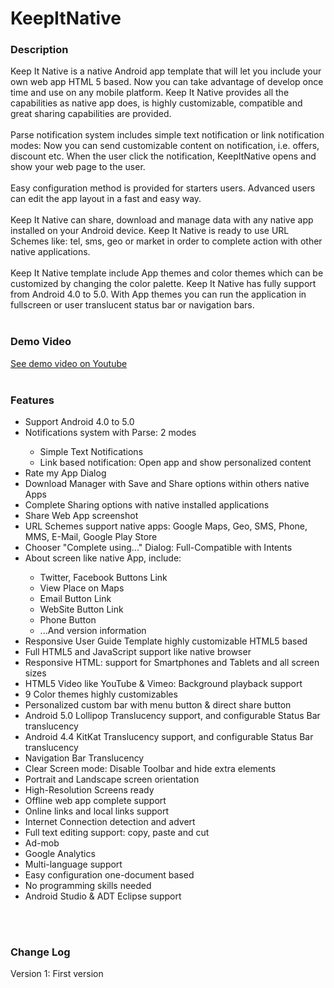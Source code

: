 KeepItNative
============

<h3>Description</h3> Keep It Native is a native Android app template that will let you include your own web app HTML 5 based. Now you can take advantage of develop once time and use on any mobile platform. Keep It Native provides all the capabilities as native app does, is highly customizable, compatible and great sharing capabilities are provided. <br/> <br/> Parse notification system includes simple text notification or link notification modes: Now you can send customizable content on notification, i.e. offers, discount etc. When the user click the notification, KeepItNative opens and show your web page to the user. <br/> <br/> Easy configuration method is provided for starters users. Advanced users can edit the app layout in a fast and easy way.<br/><br/>Keep It Native can share, download and manage data with any native app installed on your Android device. Keep It Native is ready to use URL Schemes like: tel, sms, geo or market in order to complete action with other native applications.<br/><br/>Keep It Native template include App themes and color themes which can be customized by changing the color palette. Keep It Native has fully support from Android 4.0 to 5.0. With App themes you can run the application in fullscreen or user translucent status bar or navigation bars. <br/><br/> <h3>Demo Video</h3> <a href="https://www.youtube.com/watch?v=LF4SEAJjNB8">See demo video on Youtube</a> <br/><br/> <h3>Features</h3> <ul> <li>Support Android 4.0 to 5.0</li> <li>Notifications system with Parse: 2 modes</li> <ul> <li>Simple Text Notifications</li> <li>Link based notification: Open app and show personalized content</li> </ul> <li>Rate my App Dialog</li> <li>Download Manager with Save and Share options within others native Apps</li> <li>Complete Sharing options with native installed applications</li> <li>Share Web App screenshot</li> <li>URL Schemes support native apps: Google Maps, Geo, SMS, Phone, MMS, E-Mail, Google Play Store</li> <li>Chooser "Complete using..." Dialog: Full-Compatible with Intents</li> <li>About screen like native App, include:</li> <ul> <li>Twitter, Facebook Buttons Link</li> <li>View Place on Maps</li> <li>Email Button Link</li> <li>WebSite Button Link</li> <li>Phone Button</li> <li>...And version information</li> </ul> <li>Responsive User Guide Template highly customizable HTML5 based</li> <li>Full HTML5 and JavaScript support like native browser</li> <li>Responsive HTML: support for Smartphones and Tablets and all screen sizes</li> <li>HTML5 Video like YouTube & Vimeo: Background playback support</li> <li>9 Color themes highly customizables</li> <li>Personalized custom bar with menu button & direct share button</li> <li>Android 5.0 Lollipop Translucency support, and configurable Status Bar translucency</li> <li>Android 4.4 KitKat Translucency support, and configurable Status Bar translucency</li> <li>Navigation Bar Translucency</li> <li>Clear Screen mode: Disable Toolbar and hide extra elements</li> <li>Portrait and Landscape screen orientation</li> <li>High-Resolution Screens ready</li> <li>Offline web app complete support</li> <li>Online links and local links support</li> <li>Internet Connection detection and advert</li> <li>Full text editing support: copy, paste and cut</li> <li>Ad-mob</li> <li>Google Analytics</li> <li>Multi-language support</li> <li>Easy configuration one-document based</li> <li>No programming skills needed</li> <li>Android Studio & ADT Eclipse support</li> </ul><br/><br/><h3>Change Log</h3> <p> Version 1: First version</p>
